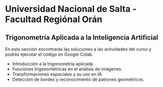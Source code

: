 # Universidad Nacional de Salta - Facultad Regiónal Orán
## Trigonometría Aplicada a la Inteligencia Artificial
En esta sección encontrarás las soluciones a las actividades del curso y podrás ejecutar el código en Google Colab.
 - Introducción a la trigonometria aplicada 
 - Funciones trigonométricas en el análisis de imágenes. 
 - Transformaciones espaciales y su uso en IA 
 - Detección de bordes y reconocimiento de patrones geométricos. 
